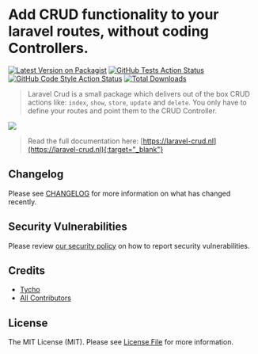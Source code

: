 # Add CRUD functionality to your laravel routes, without coding Controllers.

[![Latest Version on Packagist](https://img.shields.io/packagist/v/tychovbh/laravel-crud.svg?style=flat-square)](https://packagist.org/packages/tychovbh/laravel-crud)
[![GitHub Tests Action Status](https://img.shields.io/github/workflow/status/tychovbh/laravel-crud/run-tests?label=tests)](https://github.com/tychovbh/laravel-crud/actions?query=workflow%3Arun-tests+branch%3Amain)
[![GitHub Code Style Action Status](https://img.shields.io/github/workflow/status/tychovbh/laravel-crud/Check%20&%20fix%20styling?label=code%20style)](https://github.com/tychovbh/laravel-crud/actions?query=workflow%3A"Check+%26+fix+styling"+branch%3Amain)
[![Total Downloads](https://img.shields.io/packagist/dt/tychovbh/laravel-crud.svg?style=flat-square)](https://packagist.org/packages/tychovbh/laravel-crud)


>Laravel Crud is a small package which delivers out of the box CRUD actions like: `index`, `show`, `store`, `update` and `delete`. You only have to define your routes and point them to the CRUD Controller.

<img src="https://laravel-crud.nl/img/laravel-crud.png" />

>Read the full documentation here: [https://laravel-crud.nl](https://laravel-crud.nl){:target="_blank"}

## Changelog

Please see [CHANGELOG](CHANGELOG.md) for more information on what has changed recently.

## Security Vulnerabilities

Please review [our security policy](../../security/policy) on how to report security vulnerabilities.

## Credits

- [Tycho](https://github.com/tychovbh)
- [All Contributors](../../contributors)

## License

The MIT License (MIT). Please see [License File](LICENSE.md) for more information.
